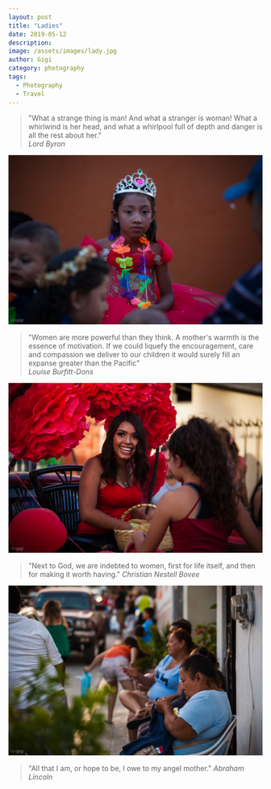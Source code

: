 ```yaml
---
layout: post
title: "Ladies"
date: 2019-05-12
description:
image: /assets/images/lady.jpg
author: Gigi
category: photography
tags:
  - Photography
  - Travel
---
```


> "What a strange thing is man! And what a stranger is woman! What a whirlwind is
> her head, and what a whirlpool full of depth and danger is all the rest about
> her."  
> <cite>Lord Byron</cite>

![Young Lady](/assets/images/lady-young.jpg)

> "Women are more powerful than they think. A mother's warmth is the essence of
> motivation. If we could liquefy the encouragement, care and compassion we
> deliver to our children it would surely fill an expanse greater than the
> Pacific"  
> <cite>Louise Burfitt-Dons</cite>

![Lady in Red](/assets/images/lady-red.jpg)

> "Next to God, we are indebted to women, first for life itself, and then for
> making it worth having."
> <cite>Christian Nestell Bovee</cite>

![Old lady](/assets/images/lady-old.jpg)

> "All that I am, or hope to be, I owe to my angel mother."
> <cite>Abraham Lincoln</cite>
